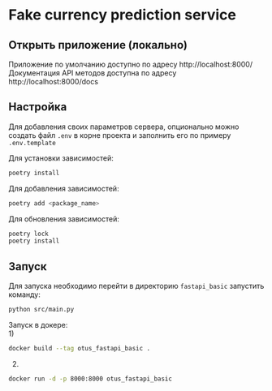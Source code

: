 #  Fake currency prediction service

## Открыть приложение (локально)

Приложение по умолчанию доступно по адресу http://localhost:8000/  
Документация API методов доступна по адресу http://localhost:8000/docs

## Настройка

Для добавления своих параметров сервера, опционально можно создать файл `.env` в корне проекта и заполнить его по примеру `.env.template`

Для установки зависимостей:

```bash
poetry install
```
Для добавления зависимостей:

```bash
poetry add <package_name>
```
Для обновления зависимостей:

```bash
poetry lock
poetry install
```

## Запуск

Для запуска необходимо перейти в директорию `fastapi_basic` запустить команду:

```bash
python src/main.py
```

Запуск в докере:<br>
1)
```bash 
docker build --tag otus_fastapi_basic .
```
2)
```bash
docker run -d -p 8000:8000 otus_fastapi_basic
```
